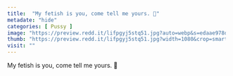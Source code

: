 ```yaml
---
title:  "My fetish is you, come tell me yours. 💋"
metadate: "hide"
categories: [ Pussy ]
image: "https://preview.redd.it/lifpgyj5stq51.jpg?auto=webp&s=edaae978df605e5ed9c1b36b715585b12b7cfc52"
thumb: "https://preview.redd.it/lifpgyj5stq51.jpg?width=1080&crop=smart&auto=webp&s=4f28dda6b043b9df3ca73d1d3453fb883dea398b"
visit: ""
---
```

My fetish is you, come tell me yours. 💋

